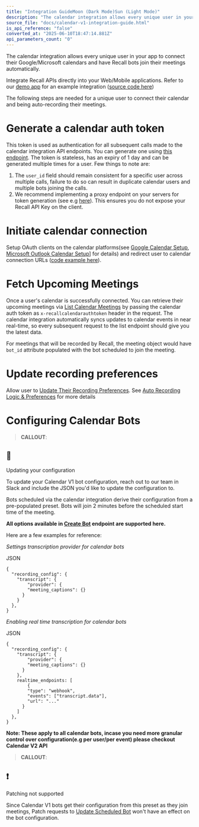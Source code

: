 ```yaml
---
title: "Integration GuideMoon (Dark Mode)Sun (Light Mode)"
description: "The calendar integration allows every unique user in your app to connect their Google/Microsoft calendars and have Recall bots join their meetings automatically. Integrate Recall APIs directly into your Web/Mobile applications. Refer to our demo app for an example integration ( source code here ) Th..."
source_file: "docs/calendar-v1-integration-guide.html"
is_api_reference: "false"
converted_at: "2025-06-10T18:47:14.881Z"
api_parameters_count: "0"
---
```

The calendar integration allows every unique user in your app to connect their Google/Microsoft calendars and have Recall bots join their meetings automatically.

Integrate Recall APIs directly into your Web/Mobile applications. Refer to our [demo app](https://recall-calendar-integration.pages.dev/) for an example integration ([source code here](https://github.com/recallai/calendar-integration-demo/tree/master/v1-demo))

The following steps are needed for a unique user to connect their calendar and being auto-recording their meetings.

# Generate a calendar auth token

[](#generate-a-calendar-auth-token)

This token is used as authentication for all subsequent calls made to the calendar integration API endpoints. You can generate one using [this endpoint](/reference/calendar_authenticate_create.md). The token is stateless, has an expiry of 1 day and can be generated multiple times for a user. Few things to note are:

1.  The `user_id` field should remain consistent for a specific user across multiple calls, failure to do so can result in duplicate calendar users and multiple bots joining the calls.
2.  We recommend implementing a proxy endpoint on your servers for token generation (see e.g [here](https://github.com/recallai/calendar-integration-demo/tree/master/worker)). This ensures you do not expose your Recall API Key on the client.

# Initiate calendar connection

[](#initiate-calendar-connection)

Setup OAuth clients on the calendar platforms(see [Google Calendar Setup](/reference/calendar-v1-google-calendar.md), [Microsoft Outlook Calendar Setup](/reference/calendar-v1-microsoft-outlook.md)\] for details) and redirect user to calendar connection URLs ([code example here](https://github.com/recallai/calendar-integration-demo/blob/master/v1-demo/client/src/containers/Home/RecallCalendar/hooks/useRecallCalendar/index.ts)).

# Fetch Upcoming Meetings

[](#fetch-upcoming-meetings)

Once a user's calendar is successfully connected. You can retrieve their upcoming meetings via [List Calendar Meetings](/reference/calendar_meetings_list.md) by passing the calendar auth token as `x-recallcalendarauthtoken` header in the request. The calendar integration automatically syncs updates to calendar events in near real-time, so every subsequent request to the list endpoint should give you the latest data.

For meetings that will be recorded by Recall, the meeting object would have `bot_id` attribute populated with the bot scheduled to join the meeting.

# Update recording preferences

[](#update-recording-preferences)

Allow user to [Update Their Recording Preferences](/reference/calendar_user_update.md). See [Auto Recording Logic & Preferences](/reference/calendar-v1-recording-preferences.md) for more details

# Configuring Calendar Bots

[](#configuring-calendar-bots)

> **CALLOUT**:

## 📘

Updating your configuration

To update your Calendar V1 bot configuration, reach out to our team in Slack and include the JSON you'd like to update the configuration to.

Bots scheduled via the calendar integration derive their configuration from a pre-populated preset. Bots will join 2 minutes before the scheduled start time of the meeting.

**All options available in [Create Bot](/reference/bot_create.md) endpoint are supported here.**

Here are a few examples for reference:

*Settings transcription provider for calendar bots*

JSON

```
{
  "recording_config": {
  	"transcript": {
    	"provider": {
      	"meeting_captions": {}
      }
    }
  },
}

```

*Enabling real time transcription for calendar bots*

JSON

```
{
  "recording_config": {
  	"transcript": {
    	"provider": {
      	"meeting_captions": {}
      }
    },
    realtime_endpoints: [
    	{
      	"type": "webhook",
        "events": ["transcript.data"],
        "url": "..."
      }
    ]
  },
}

```

**Note: These apply to all calendar bots, incase you need more granular control over configuration(e.g per user/per event) please checkout Calendar V2 API**

> **CALLOUT**:

## ❗️

Patching not supported

Since Calendar V1 bots get their configuration from this preset as they join meetings, Patch requests to [Update Scheduled Bot](/reference/bot_partial_update.md) won't have an effect on the bot configuration.
